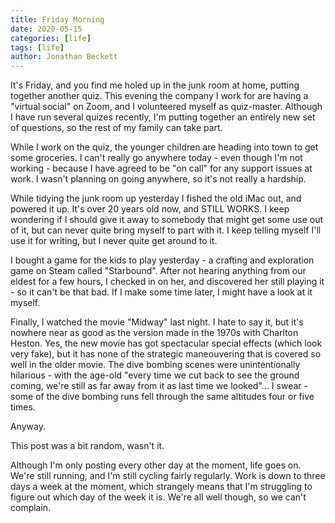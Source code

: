 ```yaml
---
title: Friday Morning
date: 2020-05-15
categories: [life]
tags: [life]
author: Jonathan Beckett
---
```


It's Friday, and you find me holed up in the junk room at home, putting together another quiz. This evening the company I work for are having a "virtual social" on Zoom, and I volunteered myself as quiz-master. Although I have run several quizes recently, I'm putting together an entirely new set of questions, so the rest of my family can take part.

While I work on the quiz, the younger children are heading into town to get some groceries. I can't really go anywhere today - even though I'm not working - because I have agreed to be "on call" for any support issues at work. I wasn't planning on going anywhere, so it's not really a hardship.

While tidying the junk room up yesterday I fished the old iMac out, and powered it up. It's over 20 years old now, and STILL WORKS. I keep wondering if I should give it away to somebody that might get some use out of it, but can never quite bring myself to part with it. I keep telling myself I'll use it for writing, but I never quite get around to it.

I bought a game for the kids to play yesterday - a crafting and exploration game on Steam called "Starbound". After not hearing anything from our eldest for a few hours, I checked in on her, and discovered her still playing it - so it can't be that bad. If I make some time later, I might have a look at it myself.

Finally, I watched the movie "Midway" last night. I hate to say it, but it's nowhere near as good as the version made in the 1970s with Charlton Heston. Yes, the new movie has got spectacular special effects (which look very fake), but it has none of the strategic maneouvering that is covered so well in the older movie. The dive bombing scenes were unintentionally hilarious - with the age-old "every time we cut back to see the ground coming, we're still as far away from it as last time we looked"... I swear - some of the dive bombing runs fell through the same altitudes four or five times.

Anyway.

This post was a bit random, wasn't it.

Although I'm only posting every other day at the moment, life goes on. We're still running, and I'm still cycling fairly regularly. Work is down to three days a week at the moment, which strangely means that I'm struggling to figure out which day of the week it is. We're all well though, so we can't complain.